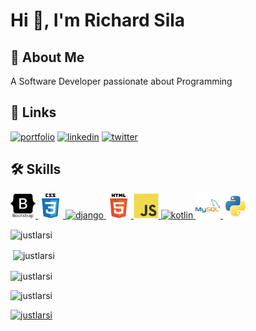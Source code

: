
# Hi 👋, I'm Richard Sila


## 🚀 About Me
A Software Developer passionate about Programming


## 🔗 Links
[![portfolio](https://img.shields.io/badge/my_portfolio-000?style=for-the-badge&logo=ko-fi&logoColor=white)](https://justlarsi.github.io/PORTFOLIO/)
[![linkedin](https://img.shields.io/badge/linkedin-0A66C2?style=for-the-badge&logo=linkedin&logoColor=white)](https://www.linkedin.com/in/sila-mboya-b28b5227b/)
[![twitter](https://img.shields.io/badge/twitter-1DA1F2?style=for-the-badge&logo=twitter&logoColor=white)](https://twitter.com/_darkduty)






<p align="left">
</p>

## 🛠 Skills
<a href="https://getbootstrap.com" target="_blank" rel="noreferrer"> <img src="https://raw.githubusercontent.com/devicons/devicon/master/icons/bootstrap/bootstrap-plain-wordmark.svg" alt="bootstrap" width="40" height="40"/> </a> 
<a href="https://www.w3schools.com/css/" target="_blank" rel="noreferrer"> <img src="https://raw.githubusercontent.com/devicons/devicon/master/icons/css3/css3-original-wordmark.svg" alt="css3" width="40" height="40"/> </a> 
<a href="https://www.djangoproject.com/" target="_blank" rel="noreferrer"> <img src="https://cdn.worldvectorlogo.com/logos/django.svg" alt="django" width="40" height="40"/> </a>
<a href="https://www.w3.org/html/" target="_blank" rel="noreferrer"> <img src="https://raw.githubusercontent.com/devicons/devicon/master/icons/html5/html5-original-wordmark.svg" alt="html5" width="40" height="40"/> </a>
<a href="https://developer.mozilla.org/en-US/docs/Web/JavaScript" target="_blank" rel="noreferrer"> <img src="https://raw.githubusercontent.com/devicons/devicon/master/icons/javascript/javascript-original.svg" alt="javascript" width="40" height="40"/> </a>
<a href="https://kotlinlang.org" target="_blank" rel="noreferrer"> <img src="https://www.vectorlogo.zone/logos/kotlinlang/kotlinlang-icon.svg" alt="kotlin" width="40" height="40"/> </a>
<a href="https://www.mysql.com/" target="_blank" rel="noreferrer"> <img src="https://raw.githubusercontent.com/devicons/devicon/master/icons/mysql/mysql-original-wordmark.svg" alt="mysql" width="40" height="40"/> </a> 
<a href="https://www.python.org" target="_blank" rel="noreferrer"> <img src="https://raw.githubusercontent.com/devicons/devicon/master/icons/python/python-original.svg" alt="python" width="40" height="40"/> </a> </p>


<p><img align="center" src="https://github-readme-streak-stats.herokuapp.com/?user=justlarsi&" alt="justlarsi" /></p>

<p>&nbsp;<img align="center" src="https://github-readme-stats.vercel.app/api?username=justlarsi&show_icons=true&locale=en" alt="justlarsi" /></p>

<p><img align="center" src="https://github-readme-stats.vercel.app/api/top-langs?username=justlarsi&show_icons=true&locale=en&layout=compact" alt="justlarsi" /></p>
<p align="left"> <img src="https://komarev.com/ghpvc/?username=justlarsi&label=Profile%20views&color=0e75b6&style=flat" alt="justlarsi" /> </p>

<p align="left"> <a href="https://github.com/ryo-ma/github-profile-trophy"><img src="https://github-profile-trophy.vercel.app/?username=justlarsi" alt="justlarsi" /></a> </p>
